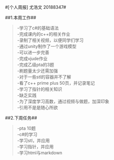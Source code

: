 #[个人周报] 尤浩文 20188347#

##1.本周工作##
>  -学习了c#的基础语法</br>
>  -完成课内的c++的相关作业</br>
>    -录制了相关视频，以便同学们学习</br>
>  -通过unity制作了一个游戏模型</br>
>    -可以进一步完善</br>
>  -完成vjude作业</br>
>  -完成乙级pta的3题</br>
>    -刷题量太少还需加强</br>
>    -对于一些stl的容器并不了解</br>
>  -看了c++ prime plus 50页，并记录笔记</br>
>  -学习了指针的相关知识</br>
>    -缺乏实践</br>
>  -为了深度学习高数，通过视频与做题，加深印象</br>
>    -引用不是是随心所欲</br>

##2.下周任务##</br>
>  -pta 10题</br>
>  -c#的学习</br>
>  -学习stl，并应用</br>
>  -学习指针，并应用</br>
>  -学习html与markdown</br>
  
